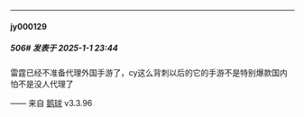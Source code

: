 ﻿
*****

####  jy000129  
##### 506#       发表于 2025-1-1 23:44

雷霆已经不准备代理外国手游了，cy这么背刺以后的它的手游不是特别爆款国内怕不是没人代理了

—— 来自 [鹅球](https://www.pgyer.com/GcUxKd4w) v3.3.96


